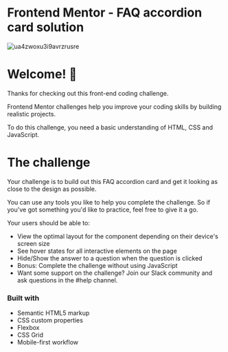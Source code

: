 # Frontend Mentor - FAQ accordion card solution
![ua4zwoxu3i9avrzrusre](https://github.com/aniabaishvili/faq-accordin-card/assets/110342939/3ba55cba-0286-4d2b-8300-519441c904d3)


# Welcome! 👋


Thanks for checking out this front-end coding challenge.

Frontend Mentor challenges help you improve your coding skills by building realistic projects.

To do this challenge, you need a basic understanding of HTML, CSS and JavaScript.

# The challenge
Your challenge is to build out this FAQ accordion card and get it looking as close to the design as possible.

You can use any tools you like to help you complete the challenge. So if you've got something you'd like to practice, feel free to give it a go.

Your users should be able to:

* View the optimal layout for the component depending on their device's screen size
* See hover states for all interactive elements on the page
* Hide/Show the answer to a question when the question is clicked
* Bonus: Complete the challenge without using JavaScript
* Want some support on the challenge? Join our Slack community and ask questions in the #help channel.


### Built with

- Semantic HTML5 markup
- CSS custom properties
- Flexbox
- CSS Grid
- Mobile-first workflow
